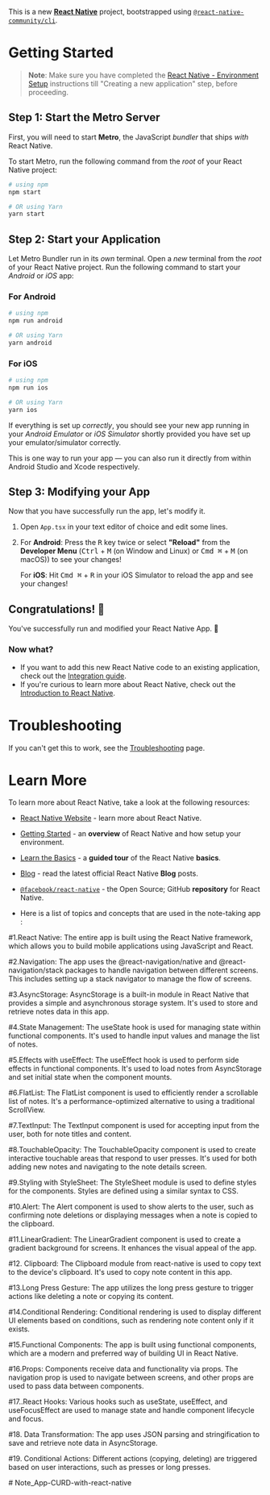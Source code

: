 This is a new [**React Native**](https://reactnative.dev) project, bootstrapped using [`@react-native-community/cli`](https://github.com/react-native-community/cli).

# Getting Started

>**Note**: Make sure you have completed the [React Native - Environment Setup](https://reactnative.dev/docs/environment-setup) instructions till "Creating a new application" step, before proceeding.

## Step 1: Start the Metro Server

First, you will need to start **Metro**, the JavaScript _bundler_ that ships _with_ React Native.

To start Metro, run the following command from the _root_ of your React Native project:

```bash
# using npm
npm start

# OR using Yarn
yarn start
```

## Step 2: Start your Application

Let Metro Bundler run in its _own_ terminal. Open a _new_ terminal from the _root_ of your React Native project. Run the following command to start your _Android_ or _iOS_ app:

### For Android

```bash
# using npm
npm run android

# OR using Yarn
yarn android
```

### For iOS

```bash
# using npm
npm run ios

# OR using Yarn
yarn ios
```

If everything is set up _correctly_, you should see your new app running in your _Android Emulator_ or _iOS Simulator_ shortly provided you have set up your emulator/simulator correctly.

This is one way to run your app — you can also run it directly from within Android Studio and Xcode respectively.

## Step 3: Modifying your App

Now that you have successfully run the app, let's modify it.

1. Open `App.tsx` in your text editor of choice and edit some lines.
2. For **Android**: Press the <kbd>R</kbd> key twice or select **"Reload"** from the **Developer Menu** (<kbd>Ctrl</kbd> + <kbd>M</kbd> (on Window and Linux) or <kbd>Cmd ⌘</kbd> + <kbd>M</kbd> (on macOS)) to see your changes!

   For **iOS**: Hit <kbd>Cmd ⌘</kbd> + <kbd>R</kbd> in your iOS Simulator to reload the app and see your changes!

## Congratulations! :tada:

You've successfully run and modified your React Native App. :partying_face:

### Now what?

- If you want to add this new React Native code to an existing application, check out the [Integration guide](https://reactnative.dev/docs/integration-with-existing-apps).
- If you're curious to learn more about React Native, check out the [Introduction to React Native](https://reactnative.dev/docs/getting-started).

# Troubleshooting

If you can't get this to work, see the [Troubleshooting](https://reactnative.dev/docs/troubleshooting) page.

# Learn More

To learn more about React Native, take a look at the following resources:

- [React Native Website](https://reactnative.dev) - learn more about React Native.
- [Getting Started](https://reactnative.dev/docs/environment-setup) - an **overview** of React Native and how setup your environment.
- [Learn the Basics](https://reactnative.dev/docs/getting-started) - a **guided tour** of the React Native **basics**.
- [Blog](https://reactnative.dev/blog) - read the latest official React Native **Blog** posts.
- [`@facebook/react-native`](https://github.com/facebook/react-native) - the Open Source; GitHub **repository** for React Native.


-  Here is a list of topics and concepts that are used in the note-taking app :

#1.React Native: The entire app is built using the React Native framework, which allows you to build mobile applications using JavaScript and React.

#2.Navigation: The app uses the @react-navigation/native and @react-navigation/stack packages to handle navigation between different screens. This includes setting up a stack navigator to manage the flow of screens.

#3.AsyncStorage: AsyncStorage is a built-in module in React Native that provides a simple and asynchronous storage system. It's used to store and retrieve notes data in this app.

#4.State Management: The useState hook is used for managing state within functional components. It's used to handle input values and manage the list of notes.

#5.Effects with useEffect: The useEffect hook is used to perform side effects in functional components. It's used to load notes from AsyncStorage and set initial state when the component mounts.

#6.FlatList: The FlatList component is used to efficiently render a scrollable list of notes. It's a performance-optimized alternative to using a traditional ScrollView.

#7.TextInput: The TextInput component is used for accepting input from the user, both for note titles and content.

#8.TouchableOpacity: The TouchableOpacity component is used to create interactive touchable areas that respond to user presses. It's used for both adding new notes and navigating to the note details screen.

#9.Styling with StyleSheet: The StyleSheet module is used to define styles for the components. Styles are defined using a similar syntax to CSS.

#10.Alert: The Alert component is used to show alerts to the user, such as confirming note deletions or displaying messages when a note is copied to the clipboard.

#11.LinearGradient: The LinearGradient component is used to create a gradient background for screens. It enhances the visual appeal of the app.

#12. Clipboard: The Clipboard module from react-native is used to copy text to the device's clipboard. It's used to copy note content in this app.

#13.Long Press Gesture: The app utilizes the long press gesture to trigger actions like deleting a note or copying its content.

#14.Conditional Rendering: Conditional rendering is used to display different UI elements based on conditions, such as rendering note content only if it exists.

#15.Functional Components: The app is built using functional components, which are a modern and preferred way of building UI in React Native.

#16.Props: Components receive data and functionality via props. The navigation prop is used to navigate between screens, and other props are used to pass data between components.

#17..React Hooks: Various hooks such as useState, useEffect, and useFocusEffect are used to manage state and handle component lifecycle and focus.

#18. Data Transformation: The app uses JSON parsing and stringification to save and retrieve note data in AsyncStorage.

#19. Conditional Actions: Different actions (copying, deleting) are triggered based on user interactions, such as presses or long presses.


#   N o t e _ A p p - C U R D - w i t h - r e a c t - n a t i v e 
 
 
